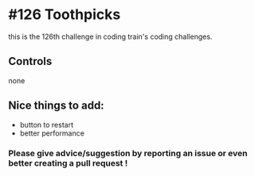 # #126 Toothpicks
this is the 126th challenge in coding train's coding challenges.

## Controls

none

## Nice things to add: 

- button to restart
- better performance

### Please give advice/suggestion by reporting an issue or even better creating a pull request !
